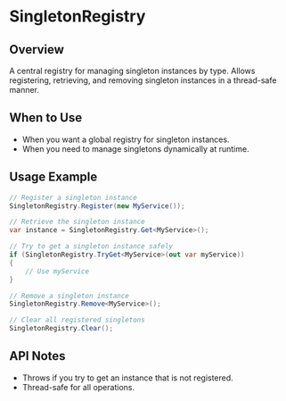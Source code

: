 # SingletonRegistry

## Overview
A central registry for managing singleton instances by type. Allows registering, retrieving, and removing singleton instances in a thread-safe manner.

## When to Use
- When you want a global registry for singleton instances.
- When you need to manage singletons dynamically at runtime.

## Usage Example
```csharp
// Register a singleton instance
SingletonRegistry.Register(new MyService());

// Retrieve the singleton instance
var instance = SingletonRegistry.Get<MyService>();

// Try to get a singleton instance safely
if (SingletonRegistry.TryGet<MyService>(out var myService))
{
    // Use myService
}

// Remove a singleton instance
SingletonRegistry.Remove<MyService>();

// Clear all registered singletons
SingletonRegistry.Clear();
```

## API Notes
- Throws if you try to get an instance that is not registered.
- Thread-safe for all operations. 